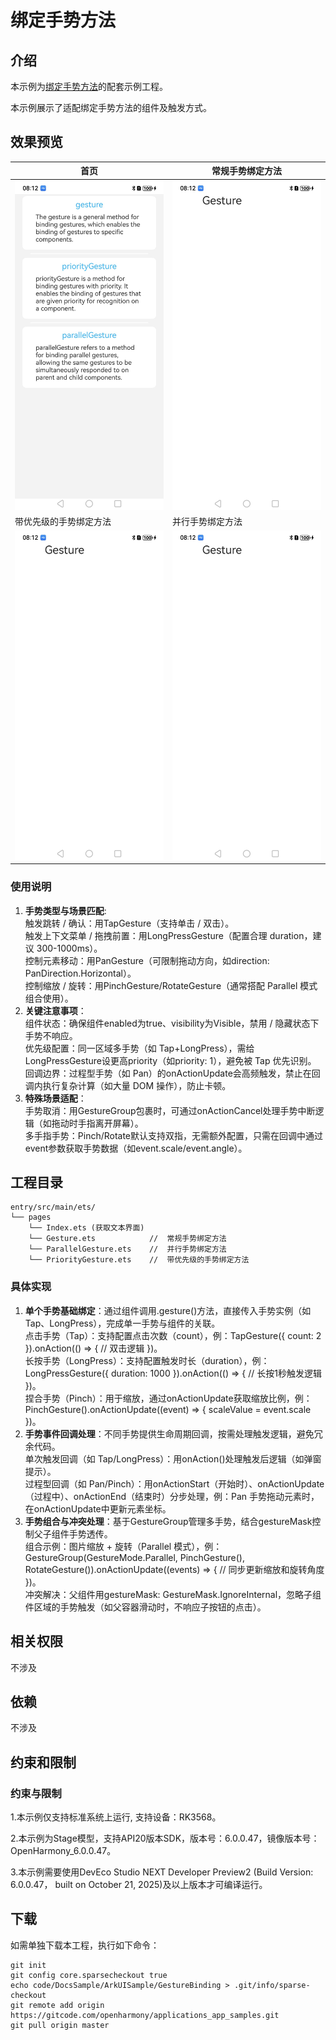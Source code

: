 # 绑定手势方法

## 介绍

本示例为[绑定手势方法](https://gitcode.com/openharmony/docs/blob/master/zh-cn/application-dev/ui/arkts-gesture-events-binding.md)的配套示例工程。

本示例展示了适配绑定手势方法的组件及触发方式。

## 效果预览

| 首页                                   | 常规手势绑定方法                             |
|--------------------------------------|--------------------------------------|
| ![](screenshots/Home.jpg)            | ![](screenshots/gesture.jpg)         |
| 带优先级的手势绑定方法                          | 并行手势绑定方法                             |
| ![](screenshots/priorityGesture.jpg) | ![](screenshots/parallelGesture.jpg) |


### 使用说明

1. **手势类型与场景匹配**:     
   触发跳转 / 确认：用TapGesture（支持单击 / 双击）。  
   触发上下文菜单 / 拖拽前置：用LongPressGesture（配置合理 duration，建议 300-1000ms）。  
   控制元素移动：用PanGesture（可限制拖动方向，如direction: PanDirection.Horizontal）。  
   控制缩放 / 旋转：用PinchGesture/RotateGesture（通常搭配 Parallel 模式组合使用）。
2. **关键注意事项**：  
   组件状态：确保组件enabled为true、visibility为Visible，禁用 / 隐藏状态下手势不响应。   
   优先级配置：同一区域多手势（如 Tap+LongPress），需给LongPressGesture设更高priority（如priority: 1），避免被 Tap 优先识别。  
   回调边界：过程型手势（如 Pan）的onActionUpdate会高频触发，禁止在回调内执行复杂计算（如大量 DOM 操作），防止卡顿。
3. **特殊场景适配**：  
   手势取消：用GestureGroup包裹时，可通过onActionCancel处理手势中断逻辑（如拖动时手指离开屏幕）。  
   多手指手势：Pinch/Rotate默认支持双指，无需额外配置，只需在回调中通过event参数获取手势数据（如event.scale/event.angle）。

## 工程目录

```
entry/src/main/ets/
└── pages
    └── Index.ets (获取文本界面)
    └── Gesture.ets            //  常规手势绑定方法
    └── ParallelGesture.ets    //  并行手势绑定方法
    └── PriorityGesture.ets    //  带优先级的手势绑定方法
```

### 具体实现

1. **单个手势基础绑定**：通过组件调用.gesture()方法，直接传入手势实例（如 Tap、LongPress），完成单一手势与组件的关联。  
   点击手势（Tap）：支持配置点击次数（count），例：TapGesture({ count: 2 }).onAction(() => { // 双击逻辑 })。  
   长按手势（LongPress）：支持配置触发时长（duration），例：LongPressGesture({ duration: 1000 }).onAction(() => { // 长按1秒触发逻辑 })。  
   捏合手势（Pinch）：用于缩放，通过onActionUpdate获取缩放比例，例：PinchGesture().onActionUpdate((event) => { scaleValue = event.scale })。
2. **手势事件回调处理**：不同手势提供生命周期回调，按需处理触发逻辑，避免冗余代码。  
   单次触发回调（如 Tap/LongPress）：用onAction()处理触发后逻辑（如弹窗提示）。  
   过程型回调（如 Pan/Pinch）：用onActionStart（开始时）、onActionUpdate（过程中）、onActionEnd（结束时）分步处理，例：Pan 手势拖动元素时，在onActionUpdate中更新元素坐标。
3. **手势组合与冲突处理**：基于GestureGroup管理多手势，结合gestureMask控制父子组件手势透传。  
   组合示例：图片缩放 + 旋转（Parallel 模式），例：GestureGroup(GestureMode.Parallel, PinchGesture(), RotateGesture()).onActionUpdate((events) => { // 同步更新缩放和旋转角度 })。  
   冲突解决：父组件用gestureMask: GestureMask.IgnoreInternal，忽略子组件区域的手势触发（如父容器滑动时，不响应子按钮的点击）。


## 相关权限

不涉及

## 依赖

不涉及

## 约束和限制

### 约束与限制
1.本示例仅支持标准系统上运行, 支持设备：RK3568。

2.本示例为Stage模型，支持API20版本SDK，版本号：6.0.0.47，镜像版本号：OpenHarmony_6.0.0.47。

3.本示例需要使用DevEco Studio NEXT Developer Preview2 (Build Version: 6.0.0.47， built on October 21, 2025)及以上版本才可编译运行。

## 下载

如需单独下载本工程，执行如下命令：
```
git init
git config core.sparsecheckout true
echo code/DocsSample/ArkUISample/GestureBinding > .git/info/sparse-checkout
git remote add origin https://gitcode.com/openharmony/applications_app_samples.git
git pull origin master
```
